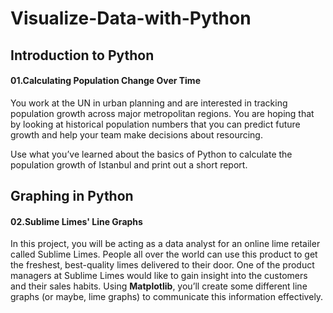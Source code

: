 # Visualize-Data-with-Python

## Introduction to Python

#### 01.Calculating Population Change Over Time

You work at the UN in urban planning and are interested in tracking population growth across major metropolitan regions. You are hoping that by looking at historical population numbers that you can predict future growth and help your team make decisions about resourcing.

Use what you’ve learned about the basics of Python to calculate the population growth of Istanbul and print out a short report.

## Graphing in Python

#### 02.Sublime Limes' Line Graphs

In this project, you will be acting as a data analyst for an online lime retailer called Sublime Limes. People all over the world can use this product to get the freshest, best-quality limes delivered to their door. One of the product managers at Sublime Limes would like to gain insight into the customers and their sales habits. Using **Matplotlib**, you’ll create some different line graphs (or maybe, lime graphs) to communicate this information effectively.
